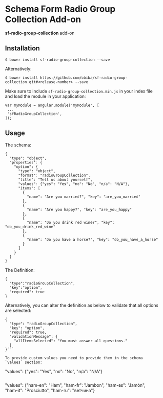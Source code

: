 Schema Form Radio Group Collection Add-on
===================================
 
**sf-radio-group-collection** add-on 

Installation
------------

```
$ bower install sf-radio-group-collection --save
```

Alternatively:

```
$ bower install https://github.com/obiba/sf-radio-group-collection.git#<release-number> --save
```


Make sure to include `sf-radio-group-collection.min.js` in your index file and load the module in your application:

```
var myModule = angular.module('myModule', [
 ...
 'sfRadioGroupCollection',
]);
```

Usage
-----

The schema:

```
{
  "type": "object",
  "properties": {
    "option": {
      "type": "object",
      "format": "radioGroupCollection",
      "title": "Tell us about yourself",
      "values": {"yes": "Yes", "no": "No", "n/a": "N/A"},
      "items": [
        {
          "name": "Are you married?", "key": "are_you_married"
        },
        {
          "name": "Are you happy?", "key": "are_you_happy"
        },
        {
          "name": "Do you drink red wine?", "key": "do_you_drink_red_wine"
        },
        {
          "name": "Do you have a horse?", "key": "do_you_have_a_horse"
        }
      ]
    }
  }
}
```

The Definition:

```
{
  "type":"radioGroupCollection",
  "key":"option",
  "required": true
}
```

Alternatively, you can alter the definition as below to validate that all options are selected:

```
{
  "type": "radioGroupCollection",
  "key": "option",
  "required": true,
  "validationMessage": {
    "allItemsSelected": "You must answer all questions."
  }
}``` 

To provide custom values you need to provide them in the schema `values` section:

```
"values": {"yes": "Yes", "no": "No", "n/a": "N/A"}

```
```
"values": {"ham-en": "Ham", "ham-fr": "Jambon", "ham-es": "Jamón", "ham-it": "Prosciutto", "ham-ru": "ветчина"}
```

